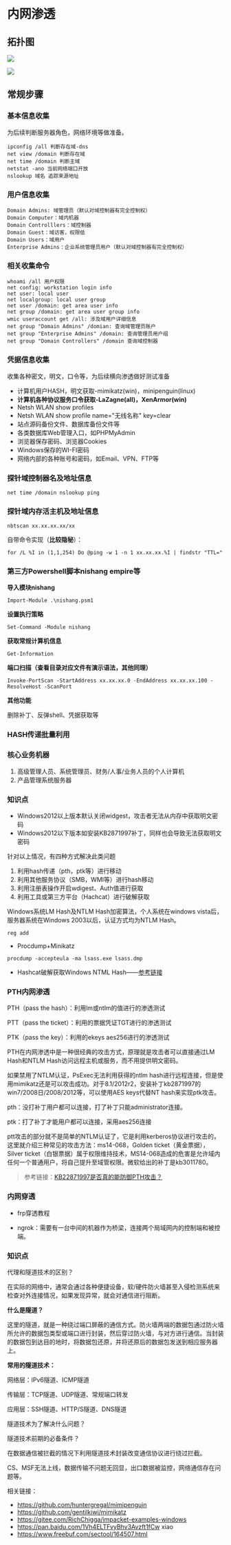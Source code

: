 # 内网渗透

## 拓扑图

![](https://borinboy.oss-cn-shanghai.aliyuncs.com/huan/20210524085000.png)

![](https://borinboy.oss-cn-shanghai.aliyuncs.com/huan/20210525075253.png)

## 常规步骤

### 基本信息收集

为后续判断服务器角色，网络环境等做准备。

```
ipconfig /all 判断存在域-dns
net view /domain 判断存在域
net time /domain 判断主域
netstat -ano 当前网络端口开放
nslookup 域名 追踪来源地址
```

### 用户信息收集

```
Domain Admins: 域管理员（默认对域控制器有完全控制权）
Domain Computer：域内机器
Domain Controlllers：域控制器
Domain Guest：域访客，权限低
Domain Users：域用户
Enterprise Admins：企业系统管理员用户（默认对域控制器有完全控制权）
```

### 相关收集命令

```
whoami /all 用户权限
net config: workstation login info
net user: local user
net localgroup: local user group
net user /domain: get area user info
net group /domain: get area user group info
wmic useraccount get /all: 涉及域用户详细信息
net group "Domain Admins" /domian: 查询域管理员账户
net group "Enterprise Admins" /domain: 查询管理员用户组
net group "Domain Controllers" /domain 查询域控制器
```

### 凭据信息收集

收集各种密文，明文，口令等，为后续横向渗透做好测试准备

* 计算机用户HASH，明文获取-mimikatz(win)，minipenguin(linux)
* **计算机各种协议服务口令获取-LaZagne(all)，XenArmor(win)**
* Netsh WLAN show profiles
* Netsh WLAN show profile name="无线名称" key=clear
* 站点源码备份文件、数据库备份文件等
* 各类数据库Web管理入口，如PHPMyAdmin
* 浏览器保存密码、浏览器Cookies
* Windows保存的WI-FI密码
* 网络内部的各种账号和密码，如Email、VPN、FTP等

### **探针域控制器名及地址信息**

```
net time /domain nslookup ping
```

### **探针域内存活主机及地址信息**

```
nbtscan xx.xx.xx.xx/xx
```

自带命令实现（**比较隐秘**）：

```
for /L %I in (1,1,254) Do @ping -w 1 -n 1 xx.xx.xx.%I | findstr "TTL="
```

### 第三方Powershell脚本nishang empire等

**导入模块nishang**

```
Import-Module .\nishang.psm1
```

**设置执行策略**

```
Set-Command -Module nishang
```

**获取常规计算机信息**

```
Get-Information
```

**端口扫描（查看目录对应文件有演示语法，其他同理）**

```
Invoke-PortScan -StartAddress xx.xx.xx.0 -EndAddress xx.xx.xx.100 -ResolveHost -ScanPort
```

**其他功能**

删除补丁、反弹shell、凭据获取等

### HASH传递批量利用

### 核心业务机器

1. 高级管理人员、系统管理员、财务/人事/业务人员的个人计算机
2. 产品管理系统服务器

### 知识点

* Windows2012以上版本默认关闭widgest，攻击者无法从内存中获取明文密码
* Windows2012以下版本如安装KB2871997补丁，同样也会导致无法获取明文密码

针对以上情况，有四种方式解决此类问题

1. 利用hash传递（pth，ptk等）进行移动
2. 利用其他服务协议（SMB，WMI等）进行hash移动
3. 利用注册表操作开启wdigest、Auth值进行获取
4. 利用工具或第三方平台（Hachcat）进行破解获取

Windows系统LM Hash及NTLM Hash加密算法，个人系统在windows vista后，服务器系统在Windows 2003以后，认证方式均为NTLM Hash。

```
reg add
```

* Procdump+Minikatz

```
procdump -accepteula -ma lsass.exe lsass.dmp
```

* Hashcat破解获取Windows NTML Hash——[参考链接](https://ssooking.github.io/yu-shen-tou-zhi-ntml-hash/)

### PTH内网渗透

PTH（pass the hash）：利用lm或ntlm的值进行的渗透测试

PTT（pass the ticket）：利用的票据凭证TGT进行的渗透测试

PTK（pass the key）：利用的ekeys aes256进行的渗透测试

PTH在内网渗透中是一种很经典的攻击方式，原理就是攻击者可以直接通过LM Hash和NTLM Hash访问远程主机或服务，而不用提供明文密码。

如果禁用了NTLM认证，PsExec无法利用获得的ntlm hash进行远程连接，但是使用mimikatz还是可以攻击成功。对于8.1/2012r2，安装补丁kb2871997的win7/2008日/2008/2012等，可以使用AES keys代替NT hash来实现ptk攻击。

pth：没打补丁用户都可以连接，打了补丁只能administrator连接。

ptk：打了补丁才能用户都可以连接，采用aes256连接

ptt攻击的部分就不是简单的NTLM认证了，它是利用kerberos协议进行攻击的，这里就介绍三种常见的攻击方法：ms14-068，Golden ticket（黄金票据），Silver ticket（白银票据）属于权限维持技术，MS14-068造成的危害是允许域内任何一个普通用户，将自己提升至域管权限。微软给出的补丁是kb3011780。

> 参考链接：[KB22871997是否真的能防御PTH攻击？](https://www.freebuf.com/column/220740.html)

### 内网穿透

* frp穿透教程

* ngrok：需要有一台中间的机器作为桥梁，连接两个局域网内的控制端和被控端。

### 知识点

代理和隧道技术的区别？

在实际的网络中，通常会通过各种便捷设备，软/硬件防火墙甚至入侵检测系统来检查对外连接情况，如果发现异常，就会对通信进行阻断。

**什么是隧道？**

这里的隧道，就是一种绕过端口屏蔽的通信方式。防火墙两端的数据包通过防火墙所允许的数据包类型或端口进行封装，然后穿过防火墙，与对方进行通信。当封装的数据包到达目的地时，将数据包还原，并将还原后的数据包发送到相应服务器上。

**常用的隧道技术：**

网络层：IPv6隧道、ICMP隧道

传输层：TCP隧道、UDP隧道、常规端口转发

应用层：SSH隧道、HTTP/S隧道、DNS隧道

隧道技术为了解决什么问题？

隧道技术前期的必备条件？

在数据通信被拦截的情况下利用隧道技术封装改变通信协议进行绕过拦截。

CS、MSF无法上线，数据传输不问题无回显，出口数据被监控，网络通信存在问题等。

相关链接：

* https://github.com/huntergregal/mimipenguin
* https://github.com/gentilkiwi/mimikatz
* https://gitee.com/RichChigga/impacket-examples-windows
* https://pan.baidu.com/1Vh4ELTFvyBhv3Avzft1fCw xiao
* https://www.freebuf.com/sectool/164507.html